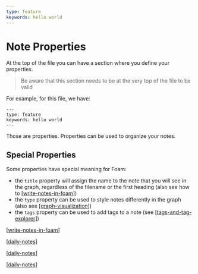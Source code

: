 ```yaml
---
type: feature
keywords: hello world
---
```


# Note Properties

At the top of the file you can have a section where you define your properties.

> Be aware that this section needs to be at the very top of the file to be valid

For example, for this file, we have:

```
---
type: feature
keywords: hello world
---
```

Those are properties.
Properties can be used to organize your notes.

## Special Properties

Some properties have special meaning for Foam:

- the `title` property will assign the name to the note that you will see in the graph, regardless of the filename or the first heading (also see how to [[write-notes-in-foam]])
- the `type` property can be used to style notes differently in the graph (also see [[graph-visualization]])
- the `tags` property can be used to add tags to a note (see [[tags-and-tag-explorer]])

[[write-notes-in-foam]]

[[daily-notes]]

[[daily-notes]]

[[daily-notes]]

[//begin]: # "Autogenerated link references for markdown compatibility"
[write-notes-in-foam]: ../how-to/write-notes-in-foam.md "Writing Notes"
[graph-visualization]: graph-visualization.md "Graph Visualization"
[tags-and-tag-explorer]: tags-and-tag-explorer.md "Tags and Tag Explorer"
[daily-notes]: daily-notes.md "Daily Notes"
[//end]: # "Autogenerated link references"
